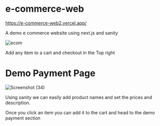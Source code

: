 # e-commerce-web
https://e-commerce-web2.vercel.app/


A demo e commerce website using next.js and sanity

![ecom](https://user-images.githubusercontent.com/69213231/219254372-906c39cd-2162-4290-b74a-da997c194f02.png)

Add any item to a cart and checkout in the Top right

# Demo Payment Page

 ![Screenshot (34)](https://user-images.githubusercontent.com/69213231/219945007-3946ec0e-a6c4-4106-a5f8-37fa2c65d8f2.png)





Using sanity we can easily add product names and set the prices and description.

Once you click an item you can add it to the cart and head to the demo payment section


